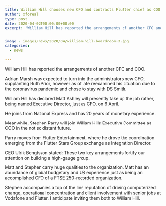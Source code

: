 ```yaml
---
title: William Hill chooses new CFO and contracts Flutter chief as COO
author: xforeal 
type: post
date: 2020-04-02T00:00:00+00:00
excerpt: 'William Hill has reported the arrangements of another CFO and COO '


image : images/news/2020/04/william-hill-boardroom-3.jpg
categories:
  - news

---
```

William Hill has reported the arrangements of another CFO and COO. 

Adrian Marsh was expected to turn into the administrators new CFO, supplanting Ruth Prior, however as of late reexamined his situation due to the coronavirus pandemic and chose to stay with DS Smith. 

William Hill has declared Matt Ashley will presently take up the job rather, being named Executive Director, just as CFO, on 6 April. 

He joins from National Express and has 20 years of monetary experience. 

Meanwhile, Stephen Parry will join William Hills Executive Committee as COO in the not so distant future. 

Parry moves from Flutter Entertainment, where he drove the coordination emerging from the Flutter Stars Group exchange as Integration Director. 

CEO Ulrik Bengtsson stated: These two key arrangements fortify our attention on building a high-gauge group. 

Matt and Stephen carry huge qualities to the organization. Matt has an abundance of global budgetary and US experience just as being an accomplished CFO of a FTSE 250-recorded organization. 

Stephen accompanies a top of the line reputation of driving computerized change, operational concentration and client involvement with senior jobs at Vodafone and Flutter. I anticipate inviting them both to William Hill.